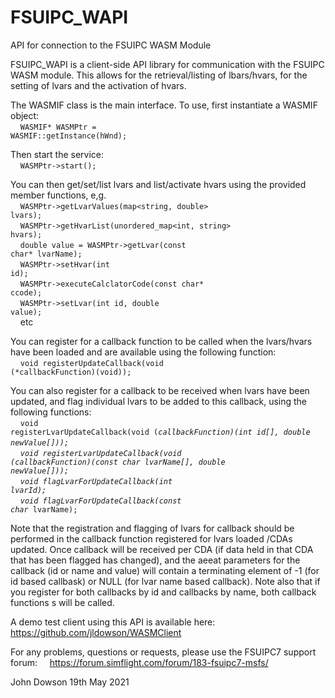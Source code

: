 # FSUIPC_WAPI
API for connection to the FSUIPC WASM Module

FSUIPC_WAPI is a client-side API library for communication with the FSUIPC WASM module.
This allows for the retrieval/listing of lbars/hvars, for the setting of lvars and the activation of hvars.

The WASMIF class is the main interface. To use, first instantiate a WASMIF object:<br>
&nbsp;&nbsp;&nbsp;&nbsp;<code>WASMIF* WASMPtr = WASMIF::getInstance(hWnd);</code><br>

Then start the service:<br>
&nbsp;&nbsp;&nbsp;&nbsp;<code>WASMPtr->start();</code><br>

You can then get/set/list lvars and list/activate hvars using the provided member functions, e,g.<br>
&nbsp;&nbsp;&nbsp;&nbsp;<code>WASMPtr->getLvarValues(map<string, double> lvars);</code><br>
&nbsp;&nbsp;&nbsp;&nbsp;<code>WASMPtr->getHvarList(unordered_map<int, string> hvars);</code><br>
&nbsp;&nbsp;&nbsp;&nbsp;<code>double value = WASMPtr->getLvar(const char* lvarName);</code><br>
&nbsp;&nbsp;&nbsp;&nbsp;<code>WASMPtr->setHvar(int id);</code><br>
&nbsp;&nbsp;&nbsp;&nbsp;<code>WASMPtr->executeCalclatorCode(const char* ccode);</code><br>
&nbsp;&nbsp;&nbsp;&nbsp;<code>WASMPtr->setLvar(int id, double value);</code><br>
&nbsp;&nbsp;&nbsp;&nbsp;etc<br>

You can register for a callback function to be called when the lvars/hvars have been loaded and are available using the following function:<br>
&nbsp;&nbsp;&nbsp;&nbsp;<code>void registerUpdateCallback(void (*callbackFunction)(void));</code><br>

You can also register for a callback to be received when lvars have been updated, and flag individual lvars to be added to this callback, using the following functions:<br>
&nbsp;&nbsp;&nbsp;&nbsp;<code>void registerLvarUpdateCallback(void (*callbackFunction)(int id[], double newValue[]));</code><br>
&nbsp;&nbsp;&nbsp;&nbsp;<code>void registerLvarUpdateCallback(void (*callbackFunction)(const char* lvarName[], double newValue[]));</code><br>
&nbsp;&nbsp;&nbsp;&nbsp;<code>void flagLvarForUpdateCallback(int lvarId);</code><br>
&nbsp;&nbsp;&nbsp;&nbsp;<code>void flagLvarForUpdateCallback(const char* lvarName);</code><br>

Note that the registration and flagging of lvars for callback should be performed in the callback function registered for lvars loaded /CDAs updated.
Once callback will be received per CDA (if data held in that CDA that has been flagged has changed), and the aeeat parameters for the callback (id or name and value) will contain a terminating element of -1 (for id based callbask) or NULL (for lvar name based callback).
Note also that if you register for both callbacks by id and callbacks by name, both callback functions s will be called.
  
A demo test client using this API is available here: https://github.com/jldowson/WASMClient

For any problems, questions or requests, please use the FSUIPC7 support forum:
&nbsp;&nbsp;&nbsp;&nbsp;https://forum.simflight.com/forum/183-fsuipc7-msfs/
 
John Dowson
19th May 2021

